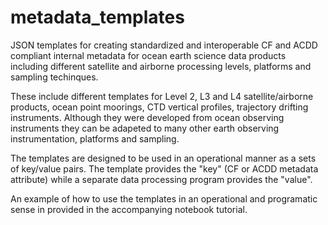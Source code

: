 # metadata_templates
JSON templates for creating standardized and interoperable CF and ACDD compliant internal metadata for ocean earth science data products including different satellite and airborne processing levels, platforms and sampling techinques.

These include different templates for Level 2, L3 and L4 satellite/airborne products, ocean point moorings, CTD vertical profiles, trajectory drifting instruments. Although they were developed from ocean observing instruments they can be adapeted to many other earth observing instrumentation, platforms and sampling.

The templates are designed to be used in an operational manner as a sets of key/value pairs.  The template provides the "key" (CF or ACDD metadata attribute) while a separate data processing program provides the "value". 

An example of how to use the templates in an operational and programatic sense in provided in the accompanying notebook tutorial. 
 
